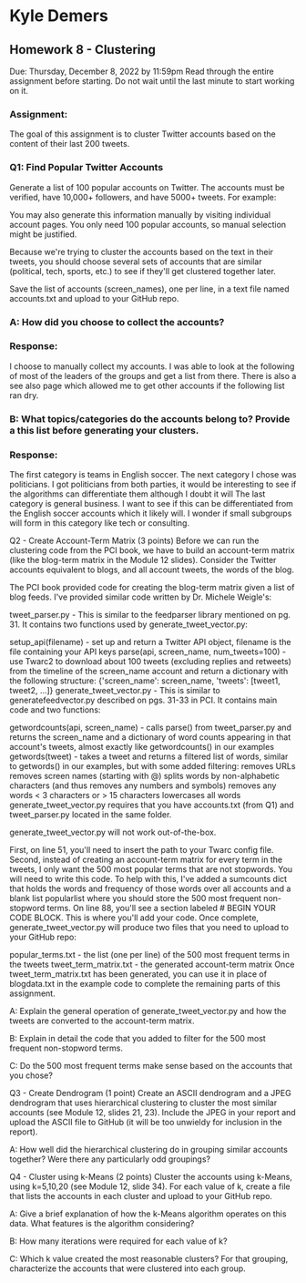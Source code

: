 # Kyle Demers
## Homework 8 - Clustering
Due: Thursday, December 8, 2022 by 11:59pm Read through the entire assignment before starting. Do not wait until the last minute to start working on it.

### Assignment:
The goal of this assignment is to cluster Twitter accounts based on the content of their last 200 tweets.

### Q1: Find Popular Twitter Accounts
Generate a list of 100 popular accounts on Twitter. The accounts must be verified, have 10,000+ followers, and have 5000+ tweets. For example:

You may also generate this information manually by visiting individual account pages. You only need 100 popular accounts, so manual selection might be justified.

Because we're trying to cluster the accounts based on the text in their tweets, you should choose several sets of accounts that are similar (political, tech, sports, etc.) to see if they'll get clustered together later.

Save the list of accounts (screen_names), one per line, in a text file named accounts.txt and upload to your GitHub repo.

### A: How did you choose to collect the accounts?

### Response: 

I choose to manually collect my accounts. I was able to look at the following of most of the leaders of the groups and get a list from there.
There is also a see also page which allowed me to get other accounts if the following list ran dry.

### B: What topics/categories do the accounts belong to? Provide a this list before generating your clusters.

### Response:

The first category is teams in English soccer. 
The next category I chose was politicians. I got politicians from both parties, it would be interesting to see if the algorithms can differentiate them although I doubt it will
The last category is general business. I want to see if this can be differentiated from the English soccer accounts which it likely will. I wonder if small subgroups will form in this category like tech or consulting.

Q2 - Create Account-Term Matrix (3 points)
Before we can run the clustering code from the PCI book, we have to build an account-term matrix (like the blog-term matrix in the Module 12 slides). Consider the Twitter accounts equivalent to blogs, and all account tweets, the words of the blog.

The PCI book provided code for creating the blog-term matrix given a list of blog feeds. I've provided similar code written by Dr. Michele Weigle's:

tweet_parser.py - This is similar to the feedparser library mentioned on pg. 31. It contains two functions used by generate_tweet_vector.py:

setup_api(filename) - set up and return a Twitter API object, filename is the file containing your API keys
parse(api, screen_name, num_tweets=100) - use Twarc2 to download about 100 tweets (excluding replies and retweets) from the timeline of the screen_name account and return a dictionary with the following structure:
{'screen_name': screen_name, 'tweets': [tweet1, tweet2, ...]}
generate_tweet_vector.py - This is similar to generatefeedvector.py described on pgs. 31-33 in PCI. It contains main code and two functions:

getwordcounts(api, screen_name) - calls parse() from tweet_parser.py and returns the screen_name and a dictionary of word counts appearing in that account's tweets, almost exactly like getwordcounts() in our examples
getwords(tweet) - takes a tweet and returns a filtered list of words, similar to getwords() in our examples, but with some added filtering:
removes URLs
removes screen names (starting with @)
splits words by non-alphabetic characters (and thus removes any numbers and symbols)
removes any words < 3 characters or > 15 characters
lowercases all words
generate_tweet_vector.py requires that you have accounts.txt (from Q1) and tweet_parser.py located in the same folder.

generate_tweet_vector.py will not work out-of-the-box.

First, on line 51, you'll need to insert the path to your Twarc config file.
Second, instead of creating an account-term matrix for every term in the tweets, I only want the 500 most popular terms that are not stopwords. You will need to write this code. To help with this, I've added a sumcounts dict that holds the words and frequency of those words over all accounts and a blank list popularlist where you should store the 500 most frequent non-stopword terms. On line 88, you'll see a section labeled # BEGIN YOUR CODE BLOCK. This is where you'll add your code.
Once complete, generate_tweet_vector.py will produce two files that you need to upload to your GitHub repo:

popular_terms.txt - the list (one per line) of the 500 most frequent terms in the tweets
tweet_term_matrix.txt - the generated account-term matrix
Once tweet_term_matrix.txt has been generated, you can use it in place of blogdata.txt in the example code to complete the remaining parts of this assignment.

A: Explain the general operation of generate_tweet_vector.py and how the tweets are converted to the account-term matrix.

B: Explain in detail the code that you added to filter for the 500 most frequent non-stopword terms.

C: Do the 500 most frequent terms make sense based on the accounts that you chose?

Q3 - Create Dendrogram (1 point)
Create an ASCII dendrogram and a JPEG dendrogram that uses hierarchical clustering to cluster the most similar accounts (see Module 12, slides 21, 23). Include the JPEG in your report and upload the ASCII file to GitHub (it will be too unwieldy for inclusion in the report).

A: How well did the hierarchical clustering do in grouping similar accounts together? Were there any particularly odd groupings?

Q4 - Cluster using k-Means (2 points)
Cluster the accounts using k-Means, using k=5,10,20 (see Module 12, slide 34). For each value of k, create a file that lists the accounts in each cluster and upload to your GitHub repo.

A: Give a brief explanation of how the k-Means algorithm operates on this data. What features is the algorithm considering?

B: How many iterations were required for each value of k?

C: Which k value created the most reasonable clusters? For that grouping, characterize the accounts that were clustered into each group.
